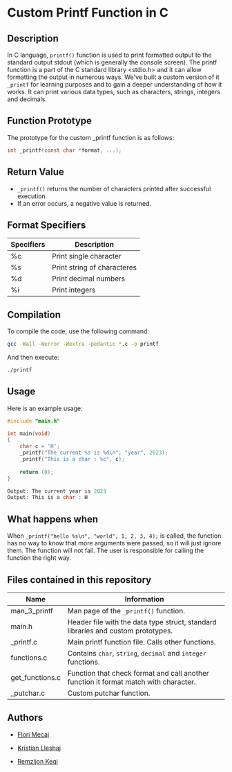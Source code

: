 # Custom Printf Function in C

## Description

In C language, `printf()` function is used to print formatted output to the standard output stdout (which is generally the console screen).  The printf function is a part of the C standard library <stdio.h> and it can allow formatting the output in numerous ways. We've built a custom version of it `_printf` for learning purposes and to gain a deeper understanding of how it works. It can print various data types, such as characters, strings, integers and decimals.

## Function Prototype
The prototype for the custom _printf function is as follows:
```c
int _printf(const char *format, ...);
```

## Return Value
* `_printf()` returns the number of characters printed after successful execution.
* If an error occurs, a negative value is returned.

## Format Specifiers

| Specifiers      | Description |
| ----------- | ----------- |
| %c  | Print single character |
| %s  | Print string of characteres |
| %d  | Print decimal numbers|
| %i  | Print integers |


## Compilation

To compile the code, use the following command:

```bash
gcc -Wall -Werror -Wextra -pedantic *.c -o printf
```
And then execute:
```bash
./printf
```


## Usage
Here is an example usage:
```c
#include "main.h"

int main(void)
{
    char c = 'H';
    _printf("The current %s is %d\n", "year", 2023);
    _printf("This is a char : %c", c);
    
    return (0);
}

Output: The current year is 2023
Output: This is a char : H
```

## What happens when
When ``` _printf("hello %s\n", "world", 1, 2, 3, 4); ``` 
is called, the function has no way to know that more arguments were passed, so it will just ignore them. The function will not fail. The user is responsible for calling the function the right way.
## Files contained in this repository 

| Name  | Information |
| ------------- | ------------- |
| man_3_printf  | 	Man page of the `_printf()` function.  |
| main.h  | Header file with the data type struct, standard libraries and custom prototypes.  |
| _printf.c  | Main printf function file. Calls other functions.  |
| functions.c | Contains `char`, `string`, `decimal` and `integer` functions. |
| get_functions.c | Function that check format and call another function it format match with character. |
| _putchar.c | Custom putchar function. |

## Authors

- [Flori Mecaj](https://github.com/FloriMecaj)

- [Kristian Lleshaj](https://github.com/kristian0808)
- [Remzijon Keqi](https://github.com/Remz97)
